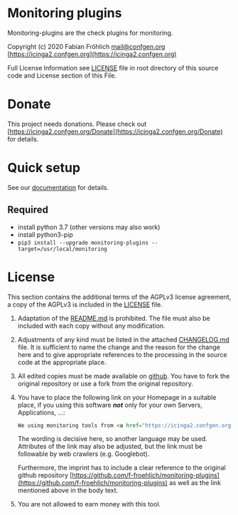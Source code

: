 Monitoring plugins
==================
Monitoring-plugins are the check plugins for monitoring.

Copyright (c) 2020 Fabian Fröhlich <mail@confgen.org> [https://icinga2.confgen.org](https://icinga2.confgen.org)

Full License Information see  [LICENSE](https://github.com/f-froehlich/monitoring-plugins/blob/master/LICENSE) file in root directory of this source code and License section of this File.

# Donate
This project needs donations. Please check out [https://icinga2.confgen.org/Donate](https://icinga2.confgen.org/Donate) for details.


# Quick setup
See our [documentation](https://icinga2.confgen.org) for details.

## Required
* install python 3.7 (other versions may also work)
* install python3-pip
* `pip3 install --upgrade monitoring-plugins --target=/usr/local/monitoring`


# License
This section contains the additional terms of the AGPLv3 license agreement, a copy of the AGPLv3 is included in the [LICENSE](https://github.com/f-froehlich/monitoring-plugins/blob/master/LICENSE) file.

1. Adaptation of the [README.md](https://github.com/f-froehlich/monitoring-plugins/blob/master/REDME.md) is prohibited. The file must also be included with each copy without any modification. 

2. Adjustments of any kind must be listed in the attached [CHANGELOG.md](https://github.com/f-froehlich/monitoring-plugins/blob/master/CHANGELOG.md) file. It is sufficient to name the change and the reason for the change here and to give appropriate references to the processing in the source code at the appropriate place.

3. All edited copies must be made available on [github](https://github.com). You have to fork the original repository or use a fork from the original repository.

4. You have to place the following link on your Homepage in a suitable place, if you using this software ***not*** only for your own Servers, Applications, ...:

    ```html
    We using monitoring tools from <a href="https://icinga2.confgen.org">Fabian Fr&ouml;hlich</a>
   ```

    The wording is decisive here, so another language may be used. Attributes of the link may also be adjusted, but the link must be followable by web crawlers (e.g. Googlebot).

    Furthermore, the imprint has to include a clear reference to the original github repository [https://github.com/f-froehlich/monitoring-plugins](https://github.com/f-froehlich/monitoring-plugins) as well as the link mentioned above in the body text.
    
5. You are not allowed to earn money with this tool.